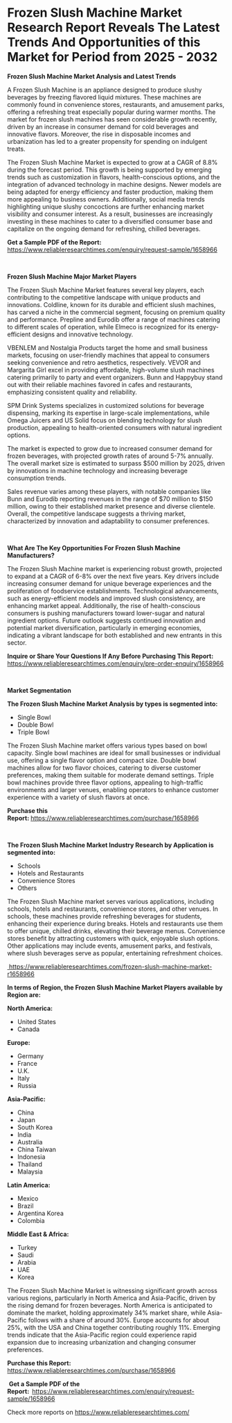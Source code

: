 <p><h1>Frozen Slush Machine Market Research Report Reveals The Latest Trends And Opportunities of this Market for Period from 2025 - 2032</h1></p><p><strong>Frozen Slush Machine Market Analysis and Latest Trends</strong></p>
<p><p>A Frozen Slush Machine is an appliance designed to produce slushy beverages by freezing flavored liquid mixtures. These machines are commonly found in convenience stores, restaurants, and amusement parks, offering a refreshing treat especially popular during warmer months. The market for frozen slush machines has seen considerable growth recently, driven by an increase in consumer demand for cold beverages and innovative flavors. Moreover, the rise in disposable incomes and urbanization has led to a greater propensity for spending on indulgent treats.</p><p>The Frozen Slush Machine Market is expected to grow at a CAGR of 8.8% during the forecast period. This growth is being supported by emerging trends such as customization in flavors, health-conscious options, and the integration of advanced technology in machine designs. Newer models are being adapted for energy efficiency and faster production, making them more appealing to business owners. Additionally, social media trends highlighting unique slushy concoctions are further enhancing market visibility and consumer interest. As a result, businesses are increasingly investing in these machines to cater to a diversified consumer base and capitalize on the ongoing demand for refreshing, chilled beverages.</p></p>
<p><strong>Get a Sample PDF of the Report:&nbsp;</strong> <a href="https://www.reliableresearchtimes.com/enquiry/request-sample/1658966?utm_campaign=2201&utm_medium=2&utm_source=Github&utm_content=ia&utm_term=08042025&utm_id=frozen-slush-machine">https://www.reliableresearchtimes.com/enquiry/request-sample/1658966</a></p>
<p>&nbsp;</p>
<p><strong>Frozen Slush Machine Major Market Players</strong></p>
<p><p>The Frozen Slush Machine Market features several key players, each contributing to the competitive landscape with unique products and innovations. Coldline, known for its durable and efficient slush machines, has carved a niche in the commercial segment, focusing on premium quality and performance. Prepline and Eurodib offer a range of machines catering to different scales of operation, while Elmeco is recognized for its energy-efficient designs and innovative technology.</p><p>VBENLEM and Nostalgia Products target the home and small business markets, focusing on user-friendly machines that appeal to consumers seeking convenience and retro aesthetics, respectively. VEVOR and Margarita Girl excel in providing affordable, high-volume slush machines catering primarily to party and event organizers. Bunn and Happybuy stand out with their reliable machines favored in cafes and restaurants, emphasizing consistent quality and reliability.</p><p>SPM Drink Systems specializes in customized solutions for beverage dispensing, marking its expertise in large-scale implementations, while Omega Juicers and US Solid focus on blending technology for slush production, appealing to health-oriented consumers with natural ingredient options.</p><p>The market is expected to grow due to increased consumer demand for frozen beverages, with projected growth rates of around 5-7% annually. The overall market size is estimated to surpass $500 million by 2025, driven by innovations in machine technology and increasing beverage consumption trends.</p><p>Sales revenue varies among these players, with notable companies like Bunn and Eurodib reporting revenues in the range of $70 million to $150 million, owing to their established market presence and diverse clientele. Overall, the competitive landscape suggests a thriving market, characterized by innovation and adaptability to consumer preferences.</p></p>
<p>&nbsp;</p>
<p><strong>What Are The Key Opportunities For Frozen Slush Machine Manufacturers?</strong></p>
<p><p>The Frozen Slush Machine market is experiencing robust growth, projected to expand at a CAGR of 6-8% over the next five years. Key drivers include increasing consumer demand for unique beverage experiences and the proliferation of foodservice establishments. Technological advancements, such as energy-efficient models and improved slush consistency, are enhancing market appeal. Additionally, the rise of health-conscious consumers is pushing manufacturers toward lower-sugar and natural ingredient options. Future outlook suggests continued innovation and potential market diversification, particularly in emerging economies, indicating a vibrant landscape for both established and new entrants in this sector.</p></p>
<p><strong>Inquire or Share Your Questions If Any Before Purchasing This Report:</strong> <a href="https://www.reliableresearchtimes.com/enquiry/pre-order-enquiry/1658966?utm_campaign=2201&utm_medium=2&utm_source=Github&utm_content=ia&utm_term=08042025&utm_id=frozen-slush-machine">https://www.reliableresearchtimes.com/enquiry/pre-order-enquiry/1658966</a></p>
<p>&nbsp;</p>
<p><strong>Market Segmentation</strong></p>
<p><strong>The Frozen Slush Machine Market Analysis by types is segmented into:</strong></p>
<p><ul><li>Single Bowl</li><li>Double Bowl</li><li>Triple Bowl</li></ul></p>
<p><p>The Frozen Slush Machine market offers various types based on bowl capacity. Single bowl machines are ideal for small businesses or individual use, offering a single flavor option and compact size. Double bowl machines allow for two flavor choices, catering to diverse customer preferences, making them suitable for moderate demand settings. Triple bowl machines provide three flavor options, appealing to high-traffic environments and larger venues, enabling operators to enhance customer experience with a variety of slush flavors at once.</p></p>
<p><strong>Purchase this Report:&nbsp;</strong><a href="https://www.reliableresearchtimes.com/purchase/1658966?utm_campaign=2201&utm_medium=2&utm_source=Github&utm_content=ia&utm_term=08042025&utm_id=frozen-slush-machine">https://www.reliableresearchtimes.com/purchase/1658966</a></p>
<p>&nbsp;</p>
<p><strong>The Frozen Slush Machine Market Industry Research by Application is segmented into:</strong></p>
<p><ul><li>Schools</li><li>Hotels and Restaurants</li><li>Convenience Stores</li><li>Others</li></ul></p>
<p><p>The Frozen Slush Machine market serves various applications, including schools, hotels and restaurants, convenience stores, and other venues. In schools, these machines provide refreshing beverages for students, enhancing their experience during breaks. Hotels and restaurants use them to offer unique, chilled drinks, elevating their beverage menus. Convenience stores benefit by attracting customers with quick, enjoyable slush options. Other applications may include events, amusement parks, and festivals, where slush beverages serve as popular, entertaining refreshment choices.</p></p>
<p><a href="https://www.reliableresearchtimes.com/frozen-slush-machine-market-r1658966?utm_campaign=2201&utm_medium=2&utm_source=Github&utm_content=ia&utm_term=08042025&utm_id=frozen-slush-machine">&nbsp;https://www.reliableresearchtimes.com/frozen-slush-machine-market-r1658966</a></p>
<p><strong>In terms of Region, the Frozen Slush Machine Market Players available by Region are:</strong></p>
<p>
    <p> <strong> North America: </strong>
        <ul>
            <li>United States</li>
            <li>Canada</li>
        </ul>
        </p> 
    <p> <strong> Europe: </strong>
        <ul>
            <li>Germany</li>
            <li>France</li>
            <li>U.K.</li>
            <li>Italy</li>
            <li>Russia</li>
        </ul>
        </p> 
    <p> <strong> Asia-Pacific: </strong>
        <ul>
            <li>China</li>
            <li>Japan</li>
            <li>South Korea</li>
            <li>India</li>
            <li>Australia</li>
            <li>China Taiwan</li>
            <li>Indonesia</li>
            <li>Thailand</li>
            <li>Malaysia</li>
        </ul>
        </p> 
    <p> <strong> Latin America: </strong>
        <ul>
            <li>Mexico</li>
            <li>Brazil</li>
            <li>Argentina Korea</li>
            <li>Colombia</li>
        </ul>
        </p> 
    <p> <strong> Middle East & Africa: </strong>
        <ul>
            <li>Turkey</li>
            <li>Saudi</li>
            <li>Arabia</li>
            <li>UAE</li>
            <li>Korea</li>
        </ul>
    </p>
    </p>
<p><p>The Frozen Slush Machine Market is witnessing significant growth across various regions, particularly in North America and Asia-Pacific, driven by the rising demand for frozen beverages. North America is anticipated to dominate the market, holding approximately 34% market share, while Asia-Pacific follows with a share of around 30%. Europe accounts for about 25%, with the USA and China together contributing roughly 11%. Emerging trends indicate that the Asia-Pacific region could experience rapid expansion due to increasing urbanization and changing consumer preferences.</p></p>
<p><strong>Purchase this Report: </strong><a href="https://www.reliableresearchtimes.com/purchase/1658966?utm_campaign=2201&utm_medium=2&utm_source=Github&utm_content=ia&utm_term=08042025&utm_id=frozen-slush-machine">https://www.reliableresearchtimes.com/purchase/1658966</a></p>
<p>&nbsp;<strong>Get a Sample PDF of the Report:&nbsp;&nbsp;</strong><a href="https://www.reliableresearchtimes.com/enquiry/request-sample/1658966?utm_campaign=2201&utm_medium=2&utm_source=Github&utm_content=ia&utm_term=08042025&utm_id=frozen-slush-machine">https://www.reliableresearchtimes.com/enquiry/request-sample/1658966</a></p>
<p><strong></strong></p>
<p>Check more reports on <a href="https://www.reliableresearchtimes.com/?utm_campaign=2201&utm_medium=2&utm_source=Github&utm_content=ia&utm_term=08042025&utm_id=frozen-slush-machine">https://www.reliableresearchtimes.com/</a></p>